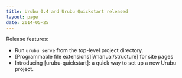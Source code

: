 ```yaml
---
title: Urubu 0.4 and Urubu Quickstart released
layout: page 
date: 2014-05-25
---
```


Release features: 

- Run `urubu serve` from the top-level project directory. 
- [Programmable file extensions][/manual/structure] for site pages
- Introducing [urubu-quickstart]: a quick way to set up a new Urubu project.




